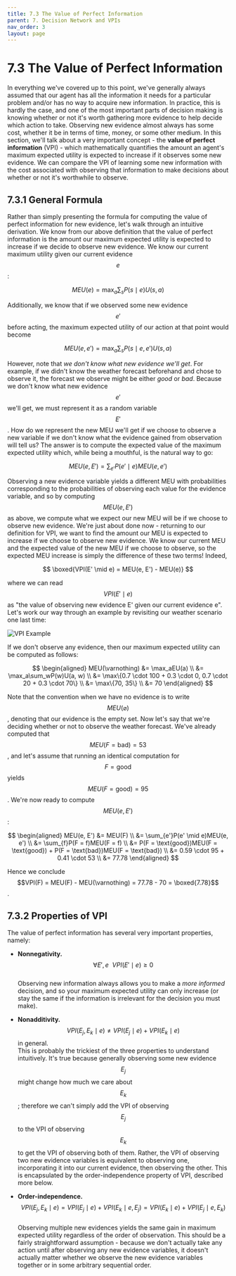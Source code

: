 ```yaml
---
title: 7.3 The Value of Perfect Information
parent: 7. Decision Network and VPIs
nav_order: 3
layout: page
---
```


# 7.3 The Value of Perfect Information

In everything we've covered up to this point, we've generally always assumed that our agent has all the information it needs for a particular problem and/or has no way to acquire new information. In practice, this is hardly the case, and one of the most important parts of decision making is knowing whether or not it's worth gathering more evidence to help decide which action to take. Observing new evidence almost always has some cost, whether it be in terms of time, money, or some other medium. In this section, we'll talk about a very important concept - the **value of perfect information** (VPI) - which mathematically quantifies the amount an agent's maximum expected utility is expected to increase if it observes some new evidence. We can compare the VPI of learning some new information with the cost associated with observing that information to make decisions about whether or not it's worthwhile to observe.

## 7.3.1 General Formula

Rather than simply presenting the formula for computing the value of perfect information for new evidence, let's walk through an intuitive derivation. We know from our above definition that the value of perfect information is the amount our maximum expected utility is expected to increase if we decide to observe new evidence. We know our current maximum utility given our current evidence $$e$$:

$$
MEU(e) = \max_a\sum_sP(s \mid e)U(s, a)
$$

Additionally, we know that if we observed some new evidence $$e'$$ before acting, the maximum expected utility of our action at that point would become

$$
MEU(e, e') = \max_a\sum_sP(s \mid e, e')U(s, a)
$$

However, note that *we don't know what new evidence we'll get*. For example, if we didn't know the weather forecast beforehand and chose to observe it, the forecast we observe might be either *good* or *bad*. Because we don't know what new evidence $$e'$$ we'll get, we must represent it as a random variable $$E'$$. How do we represent the new MEU we'll get if we choose to observe a new variable if we don't know what the evidence gained from observation will tell us? The answer is to compute the expected value of the maximum expected utility which, while being a mouthful, is the natural way to go:

$$
MEU(e, E') = \sum_{e'}P(e' \mid e)MEU(e, e')
$$

Observing a new evidence variable yields a different MEU with probabilities corresponding to the probabilities of observing each value for the evidence variable, and so by computing $$MEU(e, E')$$ as above, we compute what we expect our new MEU will be if we choose to observe new evidence. We're just about done now - returning to our definition for VPI, we want to find the amount our MEU is expected to increase if we choose to observe new evidence. We know our current MEU and the expected value of the new MEU if we choose to observe, so the expected MEU increase is simply the difference of these two terms! Indeed,

$$
\boxed{VPI(E' \mid e) = MEU(e, E') - MEU(e)}
$$

where we can read $$VPI(E' \mid e)$$ as "the value of observing new evidence E' given our current evidence e". Let's work our way through an example by revisiting our weather scenario one last time:

![VPI Example](img/vpi-example.png)

If we don't observe any evidence, then our maximum expected utility can be computed as follows:

$$
\begin{aligned}
    MEU(\varnothing) &= \max_aEU(a) \\
                     &= \max_a\sum_wP(w)U(a, w) \\
                     &= \max\{0.7 \cdot 100 + 0.3 \cdot 0, 0.7 \cdot 20 + 0.3 \cdot 70\} \\
                     &= \max\{70, 35\} \\
                     &= 70
\end{aligned}
$$

Note that the convention when we have no evidence is to write $$MEU(\varnothing)$$, denoting that our evidence is the empty set. Now let's say that we're deciding whether or not to observe the weather forecast. We've already computed that $$MEU(F = \text{bad}) = 53$$, and let's assume that running an identical computation for $$F = \text{good}$$ yields $$MEU(F = \text{good}) = 95$$. We're now ready to compute $$MEU(e, E')$$:

$$
\begin{aligned}
    MEU(e, E') &= MEU(F) \\
               &= \sum_{e'}P(e' \mid e)MEU(e, e') \\
               &= \sum_{f}P(F = f)MEU(F = f) \\
               &= P(F = \text{good})MEU(F = \text{good}) + P(F = \text{bad})MEU(F = \text{bad}) \\
               &= 0.59 \cdot 95 + 0.41 \cdot 53 \\
               &= 77.78
\end{aligned}
$$

Hence we conclude $$VPI(F) = MEU(F) - MEU(\varnothing) = 77.78 - 70 = \boxed{7.78}$$.

## 7.3.2 Properties of VPI

The value of perfect information has several very important properties, namely:

- **Nonnegativity.** $$\forall E', e\:\: VPI(E' \mid e) \geq 0$$  
  Observing new information always allows you to make a *more informed* decision, and so your maximum expected utility can only increase (or stay the same if the information is irrelevant for the decision you must make).

- **Nonadditivity.** $$VPI(E_j, E_k \mid e) \neq VPI(E_j \mid e) + VPI(E_k \mid e)$$ in general.  
  This is probably the trickiest of the three properties to understand intuitively. It's true because generally observing some new evidence $$E_j$$ might change how much we care about $$E_k$$; therefore we can't simply add the VPI of observing $$E_j$$ to the VPI of observing $$E_k$$ to get the VPI of observing both of them. Rather, the VPI of observing two new evidence variables is equivalent to observing one, incorporating it into our current evidence, then observing the other. This is encapsulated by the order-independence property of VPI, described more below.

- **Order-independence.** $$VPI(E_j, E_k \mid e) = VPI(E_j \mid e) + VPI(E_k \mid e, E_j) = VPI(E_k \mid e) + VPI(E_j \mid e, E_k)$$  
  Observing multiple new evidences yields the same gain in maximum expected utility regardless of the order of observation. This should be a fairly straightforward assumption - because we don't actually take any action until after observing any new evidence variables, it doesn't actually matter whether we observe the new evidence variables together or in some arbitrary sequential order.
